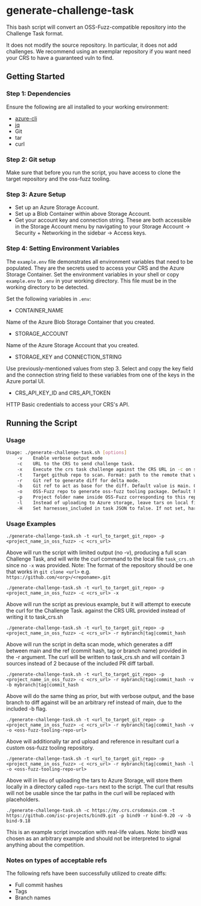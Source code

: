 # generate-challenge-task

This bash script will convert an OSS-Fuzz-compatible repository into the Challenge Task format.

It does not modify the source repository. In particular, it does not add challenges. We recommend using an exemplar repository if you want need your CRS to have a guaranteed vuln to find.

## Getting Started

### Step 1: Dependencies

Ensure the following are all installed to your working environment:

- [azure-cli](https://learn.microsoft.com/en-us/cli/azure/)
- [jq](https://jqlang.github.io/jq/)
- Git
- tar
- curl

### Step 2: Git setup

Make sure that before you run the script, you have access to clone the target repository and the oss-fuzz tooling.

### Step 3: Azure Setup

- Set up an Azure Storage Account.
- Set up a Blob Container within above Storage Account.
- Get your account key and connection string. These are both accessible in the Storage Account menu by navigating to your Storage Account -> Security + Networking in the sidebar -> Access keys.

### Step 4: Setting Environment Variables

The `example.env` file demonstrates all environment variables that need to be populated.
They are the secrets used to access your CRS and the Azure Storage Container.
Set the environment variables in your shell or copy `example.env` to `.env` in your working directory. This file must be in the working directory to be detected.

Set the following variables in `.env`:

- CONTAINER_NAME

Name of the Azure Blob Storage Container that you created.

- STORAGE_ACCOUNT

Name of the Azure Storage Account that you created.

- STORAGE_KEY and CONNECTION_STRING

Use previously-mentioned values from step 3. Select and copy the key field and the connection string field to these variables from one of the keys in the Azure portal UI.

- CRS_API_KEY_ID and CRS_API_TOKEN

HTTP Basic credentials to access your CRS's API.

## Running the Script

### Usage

```bash
Usage: ./generate-challenge-task.sh [options]
    -v    Enable verbose output mode
    -c    URL to the CRS to send challenge task.
    -x    Execute the crs task challenge against the CRS URL in -c on script finish. If argument is not supplied, the curl will be written to a local file.
    -t    Target github repo to scan. Format: path to the remote that will work for git clone
    -r    Git ref to generate diff for delta mode.
    -b    Git ref to act as base for the diff. Default value is main. Often useful on a repo where the central branch is called master
    -o    OSS-Fuzz repo to generate oss-fuzz tooling package. Default https://github.com/google/oss-fuzz.git
    -p    Project folder name inside OSS-Fuzz corresponding to this repo (for example, for https://github.com/apache/commons-compress, this is apache-commons-compress)
    -l    Instead of uploading to Azure storage, leave tars on local filesystem. Placeholders for sas_urls will be inserted into curl
    -H    Set harnesses_included in task JSON to false. If not set, harnesses_included defaults to true
```

### Usage Examples

`./generate-challenge-task.sh -t <url_to_target_git_repo> -p <project_name_in_oss_fuzz> -c <crs_url>`

Above will run the script with limited output (no -v), producing a full scan Challenge Task,
and will write the curl command to the local file `task_crs.sh` since no `-x` was provided.
Note: The format of the repository should be one that works in `git clone <url>` e.g. `https://github.com/<org>/<reponame>.git`

`./generate-challenge-task.sh -t <url_to_target_git_repo> -p <project_name_in_oss_fuzz> -c <crs_url> -x`

Above will run the script as previous example, but it will attempt to execute the curl for the Challenge Task.
against the CRS URL provided instead of writing it to task_crs.sh

`./generate-challenge-task.sh -t <url_to_target_git_repo> -p <project_name_in_oss_fuzz> -c <crs_url> -r mybranch|tag|commit_hash`

Above will run the script in delta scan mode, which generates a diff between main and the ref
(commit hash, tag or branch name) provided in the -r argument. The curl will be written to task_crs.sh and will contain 3 sources instead of 2 because of the included PR diff tarball.

`./generate-challenge-task.sh -t <url_to_target_git_repo> -p <project_name_in_oss_fuzz> -c <crs_url> -r mybranch|tag|commit_hash -v -b mybranch|tag|commit_hash`

Above will do the same thing as prior, but with verbose output, and the base branch to diff against will be an arbitrary ref instead of main, due to the included -b flag.

`./generate-challenge-task.sh -t <url_to_target_git_repo> -p <project_name_in_oss_fuzz> -c <crs_url> -r mybranch|tag|commit_hash -v -o <oss-fuzz-tooling-repo-url>`

Above will additionally tar and upload and reference in resultant curl a custom oss-fuzz tooling repository.

`./generate-challenge-task.sh -t <url_to_target_git_repo> -p <project_name_in_oss_fuzz> -c <crs_url> -r mybranch|tag|commit_hash -l -o <oss-fuzz-tooling-repo-url>`

Above will in lieu of uploading the tars to Azure Storage, will store them locally in a directory called `repo-tars` next to the script. The curl that results will not be usable since the tar paths in the curl will be
replaced with placeholders.

`./generate-challenge-task.sh -c https://my.crs.crsdomain.com -t https://github.com/isc-projects/bind9.git -p bind9 -r bind-9.20 -v -b bind-9.18`

This is an example script invocation with real-life values.
Note: bind9 was chosen as an arbitrary example and should not be interpreted to signal anything about the competition.

### Notes on types of acceptable refs

The following refs have been successfully utilized to create diffs:

- Full commit hashes
- Tags
- Branch names
